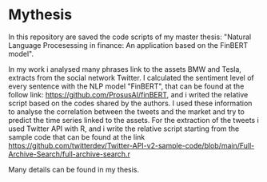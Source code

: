 # Mythesis
In this repository are saved the code scripts of my master thesis: "Natural Language Procesessing in finance: An application based on the FinBERT model".

In my work i analysed many phrases link to the assets BMW and Tesla, extracts from the social network Twitter.
I calculated the sentiment level of every sentence with the NLP model "FinBERT", that can be found at the follow link: https://github.com/ProsusAI/finBERT, and i writed the relative script based on the codes shared by the authors.
I used these information to analyse the correlation between the tweets and the market and try to predict the time series linked to the assets.
For the extraction of the tweets i used Twitter API with R, and i write the relative script starting from the sample code that can be found at the link https://github.com/twitterdev/Twitter-API-v2-sample-code/blob/main/Full-Archive-Search/full-archive-search.r 

Many details can be found in my thesis.

